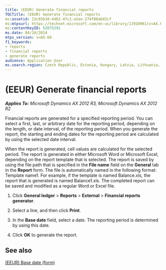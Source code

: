 ```yaml
---
title: (EEUR) Generate financial reports
TOCTitle: (EEUR) Generate financial reports
ms:assetid: 13c03b3d-4462-47c1-a1ee-274f80a6d3cf
ms:mtpsurl: https://technet.microsoft.com/en-us/library/JJ910961(v=AX.60)
ms:contentKeyID: 52075291
ms.date: 04/18/2014
mtps_version: v=AX.60
f1_keywords:
- reports
- financial reports
- generate reports
audience: Application User
ms.search.region: Czech Republic, Estonia, Hungary, Latvia, Lithuania, Poland, Russia
---
```


# (EEUR) Generate financial reports 


_**Applies To:** Microsoft Dynamics AX 2012 R3, Microsoft Dynamics AX 2012 R2_

Financial reports are generated for a specified reporting period. You can select a first, last, or arbitrary date for the reporting period, depending on the length, or date interval, of the reporting period. When you generate the report, the starting and ending dates for the reporting period are calculated by using the selected date interval.

When the report is generated, cell values are calculated for the selected period. The report is generated in either Microsoft Word or Microsoft Excel, depending on the report template that is selected. The report is saved by using the file path that is specified in the **File name** field on the **General** tab in the **Report** form. The file is automatically named in the following format: Template name1. For example, if the template is named Balance.xls, the report that is generated is named Balance1.xls. The completed report can be saved and modified as a regular Word or Excel file.

1.  Click **General ledger** \> **Reports** \> **External** \> **Financial reports generator**.

2.  Select a line, and then click **Print**.

3.  In the **Base date** field, select a date. The reporting period is determined by using this date.

4.  Click **OK** to generate the report.

## See also

[(EEUR) Base date (form)](https://technet.microsoft.com/en-us/library/jj910978\(v=ax.60\))

  


